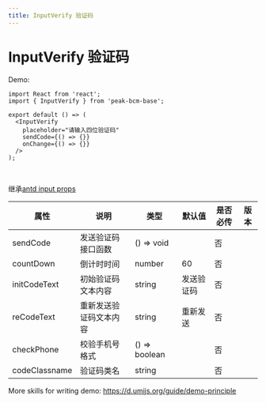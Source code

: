 ```yaml
---
title: InputVerify 验证码
---
```


# InputVerify 验证码

Demo:

```tsx
import React from 'react';
import { InputVerify } from 'peak-bcm-base';

export default () => (
  <InputVerify
    placeholder="请输入四位验证码"
    sendCode={() => {}}
    onChange={() => {}}
  />
);
```

<br/>

继承[antd input props](https://ant.design/components/input-cn/#Input)

| 属性          | 说明                   | 类型          | 默认值     | 是否必传 | 版本 |
| ------------- | ---------------------- | ------------- | ---------- | -------- | ---- |
| sendCode      | 发送验证码接口函数     | () => void    |            | 否       |      |
| countDown     | 倒计时时间             | number        | 60         | 否       |      |
| initCodeText  | 初始验证码文本内容     | string        | 发送验证码 | 否       |      |
| reCodeText    | 重新发送验证码文本内容 | string        | 重新发送   | 否       |      |
| checkPhone    | 校验手机号格式         | () => boolean |            | 否       |      |
| codeClassname | 验证码类名             | string        |            | 否       |      |

More skills for writing demo: https://d.umijs.org/guide/demo-principle
